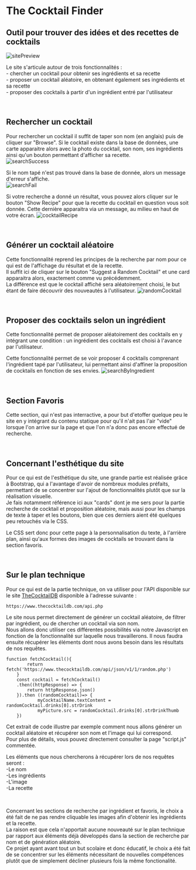 # The Cocktail Finder
## Outil pour trouver des idées et des recettes de cocktails
![sitePreview](site.png)

Le site s'articule autour de trois fonctionnalités :<br> 
    - chercher un cocktail pour obtenir ses ingrédients et sa recette<br>
    - proposer un cocktail aléatoire, en obtenant également ses ingrédients et sa recette<br>
    - proposer des cocktails à partir d'un ingrédient entré par l'utilisateur<br>

<br>

## Rechercher un cocktail

Pour rechercher un cocktail il suffit de taper son nom (en anglais) puis de cliquer sur "Browse". Si le cocktail existe dans la base de données, une carte apparaitre alors avec la photo du cocktail, son nom, ses ingrédients ainsi qu'un bouton permettant d'afficher sa recette. <br>
![searchSuccess](searchResult.png)

Si le nom tapé n'est pas trouvé dans la base de donnée, alors un message d'erreur s'affiche.<br>
![searchFail](searchError.png)

Si votre recherche a donné un résultat, vous pouvez alors cliquer sur le bouton "Show Recipe" pour que la recette du cocktail en question vous soit donnée. Cette dernière apparaitra via un message, au milieu en haut de votre écran. 
![cocktailRecipe](searchModal.png)

<br>

## Générer un cocktail aléatoire

Cette fonctionnalité reprend les principes de la recherche par nom pour ce qui est de l'affichage du résultat et de la recette.<br>
Il suffit ici de cliquer sur le bouton "Suggest a Random Cocktail" et une card apparaitra alors, exactement comme vu précédemment.<br>
La différence est que le cocktail affiché sera aléatoirement choisi, le but étant de faire découvrir des nouveautés à l'utilisateur. 
![randomCocktail](randomCocktail.png)

<br>

## Proposer des cocktails selon un ingrédient

Cette fonctionnalité permet de proposer aléatoirement des cocktails en y intégrant une condition : un ingrédient des cocktails est choisi à l'avance par l'utilisateur.

Cette fonctionnalité permet de se voir proposer 4 cocktails comprenant l'ingrédient tapé par l'utilisateur, lui permettant ainsi d'affiner la proposition de cocktails en fonction de ses envies.
![searchByIngredient](ingredientFilter.png)

<br>

## Section Favoris

Cette section, qui n'est pas interractive, a pour but d'etoffer quelque peu le site en y intégrant du contenu statique pour qu'il n'ait pas l'air "vide" lorsque l'on arrive sur la page et que l'on n'a donc pas encore effectué de recherche.<br>

<br>

## Concernant l'esthétique du site

Pour ce qui est de l'esthétique du site, une grande partie est réalisée grâce à Bootstrap, qui a l'avantage d'avoir de nombreux modules préfaits, permettant de se concentrer sur l'ajout de fonctionnalités plutôt que sur la réalisation visuelle.<br>
Je fais notamment référence ici aux "cards" dont je me sers pour la partie recherche de cocktail et proposition aléatoire, mais aussi pour les champs de texte à taper et les boutons, bien que ces derniers aient été quelques peu retouchés via le CSS.

Le CSS sert donc pour cette page à la personnalisation du texte, à l'arrière plan, ainsi qu'aux formes des images de cocktails se trouvant dans la section favoris.

<br>

## Sur le plan technique

Pour ce qui est de la partie technique, on va utiliser pour l'API disponible sur le site <a href="https://www.thecocktaildb.com/api.php">TheCocktailDB</a> disponible à l'adresse suivante : 
```
https://www.thecocktaildb.com/api.php
```

Le site nous permet directement de générer un cocktail aléatoire, de filtrer par ingrédient, ou de chercher un cocktail via son nom. <br>
Nous allons donc utiliser ces différentes possibilités via notre Javascript en fonction de la fonctionnalité sur laquelle nous travaillerons. 
Il nous faudra ensuite récupérer les éléments dont nous avons besoin dans les résultats de nos requêtes. 
```JS
function fetchCocktail(){
        return fetch('https://www.thecocktaildb.com/api/json/v1/1/random.php')
    }
    const cocktail = fetchCocktail()
    .then((httpResponse) => {
        return httpResponse.json()
    }).then ((randomCocktail)=> {
            myCocktailName.textContent = randomCocktail.drinks[0].strDrink 
            myPicture.src = randomCocktail.drinks[0].strDrinkThumb
    })
```
Cet extrait de code illustre par exemple comment nous allons générer un cocktail aléatoire et récupérer son nom et l'image qui lui correspond.<br>
Pour plus de détails, vous pouvez directement consulter la page "script.js" commentée.

Les éléments que nous chercherons à récupérer lors de nos requêtes seront :<br>
-Le nom<br>
-Les ingrédients<br>
-L'image<br>
-La recette<br>

<br>

Concernant les sections de recherche par ingrédient et favoris, le choix a été fait de ne pas rendre cliquable les images afin d'obtenir les ingrédients et la recette.<br>
La raison est que cela n'apportait aucune nouveauté sur le plan technique par rapport aux éléments déjà développés dans la section de recherche par nom et de génération aléatoire.<br>
Ce projet ayant avant tout un but scolaire et donc éducatif, le choix a été fait de se concentrer sur les éléments nécessitant de nouvelles compétences plutôt que de simplement décliner plusieurs fois la même fonctionalité.
